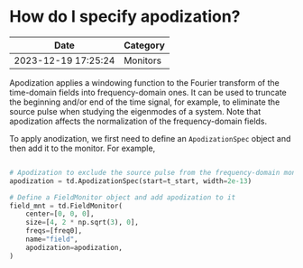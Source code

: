 # How do I specify apodization?

| Date       | Category    |
|------------|-------------|
| 2023-12-19 17:25:24 | Monitors |


Apodization applies a windowing function to the Fourier transform of the time-domain fields into frequency-domain ones. It can be used to truncate the beginning and/or end of the time signal, for example, to eliminate the source pulse when studying the eigenmodes of a system. Note that apodization affects the normalization of the frequency-domain fields.

To apply anodization, we first need to define an `ApodizationSpec` object and then add it to the monitor. For example,



```python

# Apodization to exclude the source pulse from the frequency-domain monitors
apodization = td.ApodizationSpec(start=t_start, width=2e-13)

# Define a FieldMonitor object and add apodization to it
field_mnt = td.FieldMonitor(
    center=[0, 0, 0],
    size=[4, 2 * np.sqrt(3), 0],
    freqs=[freq0],
    name="field",
    apodization=apodization,
)

```

